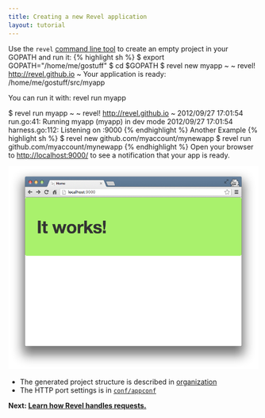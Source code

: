 ```yaml
---
title: Creating a new Revel application
layout: tutorial
---
```


Use the `revel` [command line tool](../manual/tool.html) to create an empty project in your GOPATH and run it:
{% highlight sh %}
$ export GOPATH="/home/me/gostuff"
$ cd $GOPATH
$ revel new myapp
~
~ revel! http://revel.github.io
~
Your application is ready:
    /home/me/gostuff/src/myapp

You can run it with:
    revel run myapp

$ revel run myapp
~
~ revel! http://revel.github.io
~
2012/09/27 17:01:54 run.go:41: Running myapp (myapp) in dev mode
2012/09/27 17:01:54 harness.go:112: Listening on :9000
{% endhighlight %}
Another Example
{% highlight sh %}
$ revel new github.com/myaccount/mynewapp
$ revel run github.com/myaccount/mynewapp
{% endhighlight %}
Open your browser to [http://localhost:9000/](http://localhost:9000/) to see a notification that your app is ready.

![Your Application Is Ready](../img/YourApplicationIsReady.png)

- The generated project structure is described in [organization](../manual/organization.html)
- The HTTP port settings is in [`conf/appconf`](../manual/appconf.html#httpport)

**Next: [Learn how Revel handles requests.](requestflow.html)**
